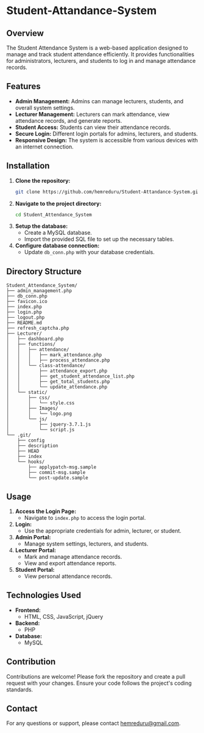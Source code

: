 ﻿# Student-Attandance-System
## Overview

The Student Attendance System is a web-based application designed to manage and track student attendance efficiently. It provides functionalities for administrators, lecturers, and students to log in and manage attendance records.

## Features

- **Admin Management:** Admins can manage lecturers, students, and overall system settings.
- **Lecturer Management:** Lecturers can mark attendance, view attendance records, and generate reports.
- **Student Access:** Students can view their attendance records.
- **Secure Login:** Different login portals for admins, lecturers, and students.
- **Responsive Design:** The system is accessible from various devices with an internet connection.

## Installation

1. **Clone the repository:**
   ```bash
   git clone https://github.com/hemreduru/Student-Attandance-System.git
   ```
2. **Navigate to the project directory:**
   ```bash
   cd Student_Attendance_System
   ```
3. **Setup the database:**
   - Create a MySQL database.
   - Import the provided SQL file to set up the necessary tables.
4. **Configure database connection:**
   - Update `db_conn.php` with your database credentials.

## Directory Structure

```
Student_Attendance_System/
├── admin_management.php
├── db_conn.php
├── favicon.ico
├── index.php
├── login.php
├── logout.php
├── README.md
├── refresh_captcha.php
├── Lecturer/
│   ├── dashboard.php
│   ├── functions/
│   │   ├── attendance/
│   │   │   ├── mark_attendance.php
│   │   │   ├── process_attendance.php
│   │   └── class-attendance/
│   │       ├── attendance_export.php
│   │       ├── get_student_attendance_list.php
│   │       ├── get_total_students.php
│   │       └── update_attendance.php
│   └── static/
│       ├── css/
│       │   └── style.css
│       ├── Images/
│       │   └── logo.png
│       └── js/
│           ├── jquery-3.7.1.js
│           └── script.js
└── .git/
    ├── config
    ├── description
    ├── HEAD
    ├── index
    └── hooks/
        ├── applypatch-msg.sample
        ├── commit-msg.sample
        └── post-update.sample
```

## Usage

1. **Access the Login Page:**
   - Navigate to `index.php` to access the login portal.
2. **Login:**
   - Use the appropriate credentials for admin, lecturer, or student.
3. **Admin Portal:**
   - Manage system settings, lecturers, and students.
4. **Lecturer Portal:**
   - Mark and manage attendance records.
   - View and export attendance reports.
5. **Student Portal:**
   - View personal attendance records.

## Technologies Used

- **Frontend:**
  - HTML, CSS, JavaScript, jQuery
- **Backend:**
  - PHP
- **Database:**
  - MySQL

## Contribution

Contributions are welcome! Please fork the repository and create a pull request with your changes. Ensure your code follows the project's coding standards.

## Contact

For any questions or support, please contact hemreduru@gmail.com.
